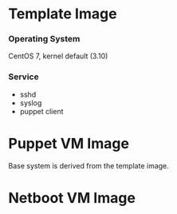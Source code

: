 # Template Image

### Operating System
CentOS 7, kernel default (3.10) 

### Service
* sshd 
* syslog
* puppet client

# Puppet VM Image
Base system is derived from the template image.

# Netboot VM Image
